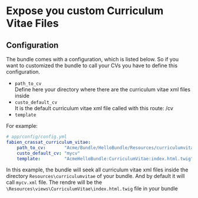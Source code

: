 # Expose you custom Curriculum Vitae Files

## Configuration

The bundle comes with a configuration, which is listed below.
So if you want to customized the bundle to call your CVs you have to define this configuration.

*   ```path_to_cv```  
    Define here your directory where there are the curriculum vitae xml files inside
*   ```custo_default_cv```  
    It is the default curriculum vitae xml file called with this route: /cv
*   ```template```

For example:
``` yml
# app/config/config.yml
fabien_crassat_curriculum_vitae:
    path_to_cv:       "Acme/Bundle/HelloBundle/Resources/curriculumvitae"
    custo_default_cv: "mycv"
    template:         "AcmeHelloBundle:CurriculumVitae:index.html.twig"
```
In this example, the bundle will seek all curriculum vitae xml files inside the directory ```Resources\curriculumvitae``` of your bundle. And by default it will call ```mycv.xml``` file. The rendre will be the ```\Resources\views\CurriculumVitae\index.html.twig``` file in your bundle